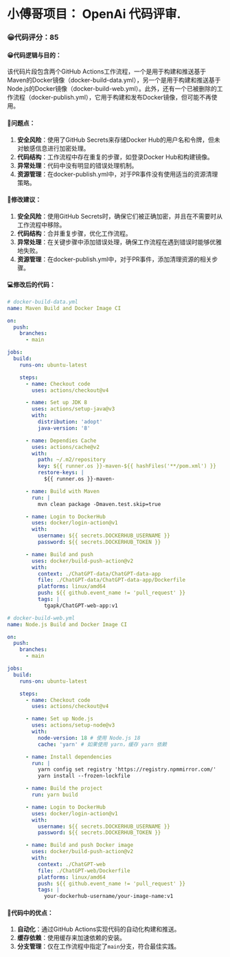 # 小傅哥项目： OpenAi 代码评审.
### 😀代码评分：85
#### 😀代码逻辑与目的：
该代码片段包含两个GitHub Actions工作流程，一个是用于构建和推送基于Maven的Docker镜像（docker-build-data.yml），另一个是用于构建和推送基于Node.js的Docker镜像（docker-build-web.yml）。此外，还有一个已被删除的工作流程（docker-publish.yml），它用于构建和发布Docker镜像，但可能不再使用。

#### 🤔问题点：
1. **安全风险**：使用了GitHub Secrets来存储Docker Hub的用户名和令牌，但未对敏感信息进行加密处理。
2. **代码结构**：工作流程中存在重复的步骤，如登录Docker Hub和构建镜像。
3. **异常处理**：代码中没有明显的错误处理机制。
4. **资源管理**：在docker-publish.yml中，对于PR事件没有使用适当的资源清理策略。

#### 🎯修改建议：
1. **安全风险**：使用GitHub Secrets时，确保它们被正确加密，并且在不需要时从工作流程中移除。
2. **代码结构**：合并重复步骤，优化工作流程。
3. **异常处理**：在关键步骤中添加错误处理，确保工作流程在遇到错误时能够优雅地失败。
4. **资源管理**：在docker-publish.yml中，对于PR事件，添加清理资源的相关步骤。

#### 💻修改后的代码：
```yaml
# docker-build-data.yml
name: Maven Build and Docker Image CI

on:
  push:
    branches:
      - main

jobs:
  build:
    runs-on: ubuntu-latest

    steps:
      - name: Checkout code
        uses: actions/checkout@v4

      - name: Set up JDK 8
        uses: actions/setup-java@v3
        with:
          distribution: 'adopt'
          java-version: '8'

      - name: Dependies Cache
        uses: actions/cache@v2
        with:
          path: ~/.m2/repository
          key: ${{ runner.os }}-maven-${{ hashFiles('**/pom.xml') }}
          restore-keys: |
            ${{ runner.os }}-maven-

      - name: Build with Maven
        run: |
          mvn clean package -Dmaven.test.skip=true

      - name: Login to DockerHub
        uses: docker/login-action@v1 
        with:
          username: ${{ secrets.DOCKERHUB_USERNAME }}
          password: ${{ secrets.DOCKERHUB_TOKEN }}

      - name: Build and push
        uses: docker/build-push-action@v2
        with:
          context: ./ChatGPT-data/ChatGPT-data-app
          file: ./ChatGPT-data/ChatGPT-data-app/Dockerfile
          platforms: linux/amd64
          push: ${{ github.event_name != 'pull_request' }}
          tags: |
            tgapk/ChatGPT-web-app:v1

# docker-build-web.yml
name: Node.js Build and Docker Image CI

on:
  push:
    branches:
      - main

jobs:
  build:
    runs-on: ubuntu-latest

    steps:
      - name: Checkout code
        uses: actions/checkout@v4

      - name: Set up Node.js
        uses: actions/setup-node@v3
        with:
          node-version: 18 # 使用 Node.js 18
          cache: 'yarn' # 如果使用 yarn，缓存 yarn 依赖

      - name: Install dependencies
        run: |
          yarn config set registry 'https://registry.npmmirror.com/'
          yarn install --frozen-lockfile

      - name: Build the project
        run: yarn build

      - name: Login to DockerHub
        uses: docker/login-action@v1
        with:
          username: ${{ secrets.DOCKERHUB_USERNAME }}
          password: ${{ secrets.DOCKERHUB_TOKEN }}

      - name: Build and push Docker image
        uses: docker/build-push-action@v2
        with:
          context: ./ChatGPT-web
          file: ./ChatGPT-web/Dockerfile
          platforms: linux/amd64
          push: ${{ github.event_name != 'pull_request' }}
          tags: |
            your-dockerhub-username/your-image-name:v1
```

#### 🌟代码中的优点：
1. **自动化**：通过GitHub Actions实现代码的自动化构建和推送。
2. **缓存依赖**：使用缓存来加速依赖的安装。
3. **分支管理**：仅在工作流程中指定了`main`分支，符合最佳实践。